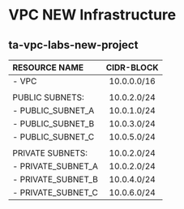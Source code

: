 # VPC NEW Infrastructure

## ta-vpc-labs-new-project

| RESOURCE NAME      |  CIDR-BLOCK  |
| :---               |    :---:     | 
| - VPC              |  10.0.0.0/16 |
|  |   |
|   PUBLIC SUBNETS:  |  10.0.2.0/24 |
| - PUBLIC_SUBNET_A  |  10.0.1.0/24 |
| - PUBLIC_SUBNET_B  |  10.0.3.0/24 |
| - PUBLIC_SUBNET_C  |  10.0.5.0/24 |
  |   |
|   PRIVATE SUBNETS: |  10.0.2.0/24 |
| - PRIVATE_SUBNET_A |  10.0.2.0/24 |
| - PRIVATE_SUBNET_B |  10.0.4.0/24 |
| - PRIVATE_SUBNET_C |  10.0.6.0/24 |
